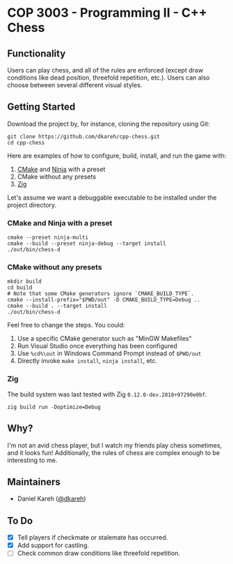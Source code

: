 # COP 3003 - Programming II - C++ Chess

## Functionality

Users can play chess, and all of the rules are enforced (except draw conditions like dead position, threefold repetition, etc.).
Users can also choose between several different visual styles.

## Getting Started

Download the project by, for instance, cloning the repository using Git:

```shell
git clone https://github.com/dkareh/cpp-chess.git
cd cpp-chess
```

Here are examples of how to configure, build, install, and run the game with:

1. [CMake](https://cmake.org/) and [Ninja](https://ninja-build.org/) with a preset
2. CMake without any presets
3. [Zig](https://ziglang.org/)

Let's assume we want a debuggable executable to be installed under the project directory.

### CMake and Ninja with a preset

```shell
cmake --preset ninja-multi
cmake --build --preset ninja-debug --target install
./out/bin/chess-d
```

### CMake without any presets

```shell
mkdir build
cd build
# Note that some CMake generators ignore `CMAKE_BUILD_TYPE`.
cmake --install-prefix="$PWD/out" -D CMAKE_BUILD_TYPE=Debug ..
cmake --build . --target install
./out/bin/chess-d
```

Feel free to change the steps. You could:

1. Use a specific CMake generator such as "MinGW Makefiles"
2. Run Visual Studio once everything has been configured
3. Use `%cd%\out` in Windows Command Prompt instead of `$PWD/out`
4. Directly invoke `make install`, `ninja install`, etc.

### Zig

The build system was last tested with Zig `0.12.0-dev.2818+97290e0bf`.

```shell
zig build run -Doptimize=Debug
```

## Why?

I'm not an avid chess player, but I watch my friends play chess sometimes, and it looks fun!
Additionally, the rules of chess are complex enough to be interesting to me.

## Maintainers

- Daniel Kareh ([@dkareh](https://github.com/dkareh))

## To Do

- [X] Tell players if checkmate or stalemate has occurred.
- [X] Add support for castling.
- [ ] Check common draw conditions like threefold repetition.
